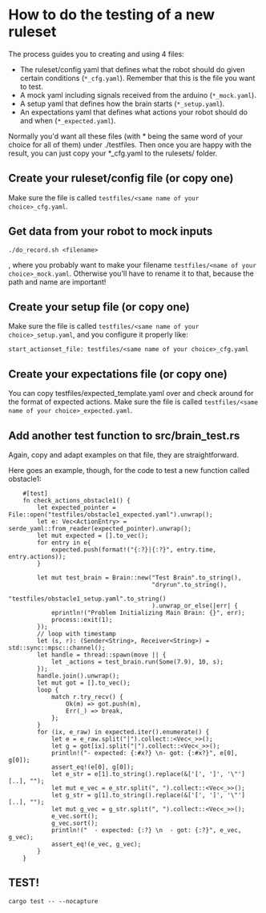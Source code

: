 # How to do the testing of a new ruleset

The process guides you to creating and using 4 files:
- The ruleset/config yaml that defines what the robot should do given certain conditions (`*_cfg.yaml`). Remember that this is the file you want to test.
- A mock yaml including signals received from the arduino (`*_mock.yaml`).
- A setup yaml that defines how the brain starts (`*_setup.yaml`).
- An expectations yaml that defines what actions your robot should do and when (`*_expected.yaml`).

Normally you'd want all these files (with * being the same word of your choice for all of them) under ./testfiles. Then once you are happy with the result, you can just copy your *_cfg.yaml to the rulesets/ folder.  

## Create your ruleset/config file (or copy one)
Make sure the file is called `testfiles/<same name of your choice>_cfg.yaml`.

## Get data from your robot to mock inputs
```
./do_record.sh <filename>
```

, where you probably want to make your filename `testfiles/<name of your choice>_mock.yaml`. Otherwise you'll have to rename it to that, because the path and name are important!

## Create your setup file (or copy one)
Make sure the file is called `testfiles/<same name of your choice>_setup.yaml`, and you configure it properly like:
```
start_actionset_file: testfiles/<same name of your choice>_cfg.yaml
```

## Create your expectations file (or copy one)
You can copy testfiles/expected_template.yaml over and check around for the format of expected actions.
Make sure the file is called `testfiles/<same name of your choice>_expected.yaml`.

## Add another test function to src/brain_test.rs
Again, copy and adapt examples on that file, they are straightforward.

Here goes an example, though, for the code to test a new function called obstacle1:
```
    #[test]
    fn check_actions_obstacle1() {
        let expected_pointer = File::open("testfiles/obstacle1_expected.yaml").unwrap();
        let e: Vec<ActionEntry> = serde_yaml::from_reader(expected_pointer).unwrap();
        let mut expected = [].to_vec();
        for entry in e{
            expected.push(format!("{:?}|{:?}", entry.time, entry.actions));
        }

        let mut test_brain = Brain::new("Test Brain".to_string(), 
                                        "dryrun".to_string(), 
                                        "testfiles/obstacle1_setup.yaml".to_string()
                                        ).unwrap_or_else(|err| {
            eprintln!("Problem Initializing Main Brain: {}", err);
            process::exit(1);
        });
        // loop with timestamp 
        let (s, r): (Sender<String>, Receiver<String>) = std::sync::mpsc::channel();
        let handle = thread::spawn(move || {
            let _actions = test_brain.run(Some(7.9), 10, s);
        });
        handle.join().unwrap();
        let mut got = [].to_vec();
        loop {
            match r.try_recv() {
                Ok(m) => got.push(m),
                Err(_) => break,
            };
        }
        for (ix, e_raw) in expected.iter().enumerate() {
            let e = e_raw.split("|").collect::<Vec<_>>();
            let g = got[ix].split("|").collect::<Vec<_>>();
            println!("- expected: {:#x?} \n- got: {:#x?}", e[0], g[0]);
            assert_eq!(e[0], g[0]);
            let e_str = e[1].to_string().replace(&['[', ']', '\"'][..], "");
            let mut e_vec = e_str.split(", ").collect::<Vec<_>>();
            let g_str = g[1].to_string().replace(&['[', ']', '\"'][..], "");
            let mut g_vec = g_str.split(", ").collect::<Vec<_>>();
            e_vec.sort();
            g_vec.sort();
            println!("  - expected: {:?} \n  - got: {:?}", e_vec, g_vec);
            assert_eq!(e_vec, g_vec);
        }
    }
```

## TEST!
```
cargo test -- --nocapture
```
